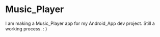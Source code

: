 # Music_Player
I am making a Music_Player app for my Android_App dev project. Still a working process. : )
